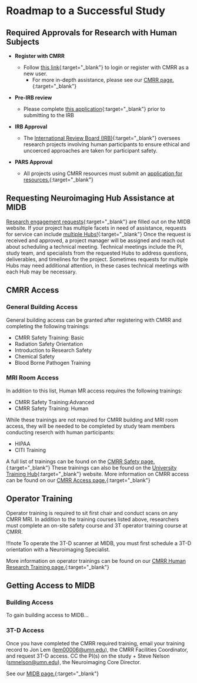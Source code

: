# Roadmap to a Successful Study


## Required Approvals for Research with Human Subjects
- **Register with CMRR**
    - Follow [this link](https://www.cmrr.umn.edu/access/){:target="_blank"} to login or register with CMRR as a new user.
        - For more in-depth assistance, please see our [CMRR page.](../cmrr/user.md){:target="_blank"}

- **Pre-IRB review**
    - Please complete [this application](https://www.cmrr.umn.edu/preirb/){:target="_blank"} prior to submitting to the IRB

- **IRB Approval**
    - The [International Review Board (IRB)](https://research.umn.edu/units/irb){:target="_blank"} oversees research projects involving human participants to ensure ethical and uncoerced approaches are taken for participant safety.

- **PARS Approval**
    - All projects using CMRR resources must submit an [application for resources.](https://www.cmrr.umn.edu/newuser/pars_overview.php){:target="_blank"}

## Requesting Neuroimaging Hub Assistance at MIDB
[Research engagement requests](https://midb.umn.edu/research-services/engage-midb-service-hubs/process-engagement-request){:target="_blank"} are filled out on the MIDB website. If your project has multiple facets in need of assistance, requests for service can include [multiple Hubs!](../start/midb-over.md){:target="_blank"} Once the request is received and approved, a project manager will be assigned and reach out about scheduling a technical meeting. Technical meetings include the PI, study team, and specialists from the requested Hubs to address questions, deliverables, and timelines for the project. Sometimes requests for multiple Hubs may need additional attention, in these cases technical meetings with each Hub may be necessary.

## CMRR Access

### General Building Access
General building access can be granted after registering with CMRR and completing the following trainings:

- CMRR Safety Training: Basic
- Radiation Safety Orientation
- Introduction to Research Safety
- Chemical Safety
- Blood Borne Pathogen Training

### MRI Room Access
In addition to this list, Human MR access requires the following trainings:

- CMRR Safety Training:Advanced 
- CMRR Safety Training: Human

While these trainings are not required for CMRR building and MRI room access, they will be needed to be completed by study team members conducting reserch with human participants:

- HIPAA
- CITI Training

A full list of trainings can be found on the [CMRR Safety page.](https://www.cmrr.umn.edu/safety/){:target="_blank"} These trainings can also be found on the [University Training Hub](https://training.umn.edu/){:target="_blank"} website.
More information on CMRR access can be found on our [CMRR Access page.](../cmrr/user.md){:target="_blank"}

## Operator Training
Operator training is required to sit first chair and conduct scans on any CMRR MRI. In addition to the training courses listed above, researchers must complete an on-site safety course and 3T operator training course at CMRR.

!!!note
    To operate the 3T-D scanner at MIDB, you must first schedule a 3T-D orientation with a Neuroimaging Specialist.

More information on operator trainings can be found on our [CMRR Human Research Training page.](../cmrr/operator.md){:target="_blank"}

## Getting Access to MIDB
### Building Access
To gain building access to MIDB...

### 3T-D Access
Once you have completed the CMRR required training, email your training record to Jon Lem (lem00006@umn.edu), the CMRR Facilities Coordinator, and request 3T-D access. CC the PI(s) on the study + Steve Nelson (smnelson@umn.edu), the Neuroimaging Core Director. 

See our [MIDB page.](../midb/midbaccess.md){:target="_blank"}

